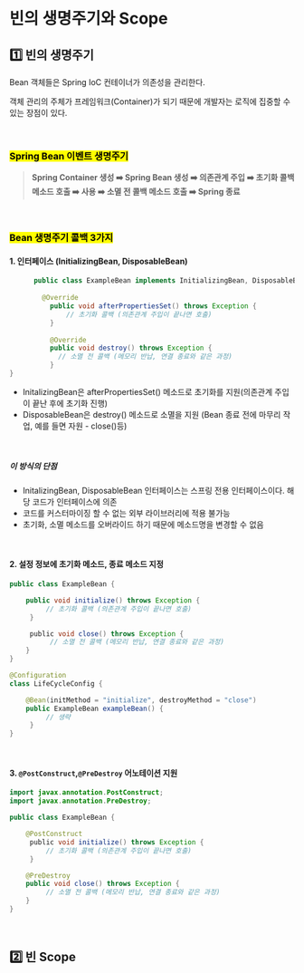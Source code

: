 # 빈의 생명주기와 Scope


## 1️⃣ 빈의 생명주기

Bean 객체들은 Spring IoC 컨테이너가 의존성을 관리한다.

객체 관리의 주체가 프레임워크(Container)가 되기 때문에 개발자는 로직에 집중할 수 있는 장점이 있다. 

</br>

### <mark>**Spring Bean 이벤트 생명주기**</mark>
> **Spring Container 생성 ➡️ Spring Bean 생성 ➡️ 의존관계 주입 ➡️ 초기화 콜백 메소드 호출 ➡️ 사용 ➡️ 소멸 전 콜백 메소드 호출 ➡️ Spring 종료**

</br>

### <mark>**Bean 생명주기 콜백 3가지**</mark>

#### 1. 인터페이스 (InitializingBean, DisposableBean)
```java
      public class ExampleBean implements InitializingBean, DisposableBean {   
  	    
        @Override    
	      public void afterPropertiesSet() throws Exception {        
		      // 초기화 콜백 (의존관계 주입이 끝나면 호출)   
	      }    
	
    	  @Override    
	      public void destroy() throws Exception {       
	       	// 소멸 전 콜백 (메모리 반납, 연결 종료와 같은 과정)    
	      }
}

```

* InitalizingBean은 afterPropertiesSet() 메소드로 초기화를 지원(의존관계 주입이 끝난 후에 초기화 진행)
* DisposableBean은 destroy() 메소드로 소멸을 지원 (Bean 종료 전에 마무리 작업, 예를 들면 자원 - close()등)

</br>

##### 이 방식의 단점
* InitalizingBean, DisposableBean 인터페이스는 스프링 전용 인터페이스이다. 해당 코드가 인터페이스에 의존
* 코드를 커스터마이징 할 수 없는 외부 라이브러리에 적용 불가능
* 초기화, 소멸 메소드를 오버라이드 하기 때문에 메소드명을 변경할 수 없음  


</br>


#### 2. 설정 정보에 초기화 메소드, 종료 메소드 지정
```java
public class ExampleBean {     

	public void initialize() throws Exception {       
		 // 초기화 콜백 (의존관계 주입이 끝나면 호출)   
	 }    

	 public void close() throws Exception {      
		  // 소멸 전 콜백 (메모리 반납, 연결 종료와 같은 과정)    
	}
}

@Configuration
class LifeCycleConfig {     

	@Bean(initMethod = "initialize", destroyMethod = "close")    
	public ExampleBean exampleBean() {       
		 // 생략   
	 }
}


```


</br>

#### 3. <code>@PostConstruct</code>,<code>@PreDestroy</code> 어노테이션 지원
```java
import javax.annotation.PostConstruct;
import javax.annotation.PreDestroy; 

public class ExampleBean {     

	@PostConstruct   
	 public void initialize() throws Exception {       
		 // 초기화 콜백 (의존관계 주입이 끝나면 호출)   
	 }     

	@PreDestroy    
	public void close() throws Exception {       
		 // 소멸 전 콜백 (메모리 반납, 연결 종료와 같은 과정)    
	}
}


```



</br>


## 2️⃣ 빈 Scope




</br>
